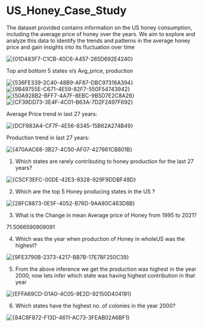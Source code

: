 # US_Honey_Case_Study

The dataset provided contains information on the US honey consumption, including the
average price of honey over the years. We aim to explore and analyze this data to
identify the trends and patterns in the average honey price and gain insights into its
fluctuation over time

![{01D483F7-C1CB-40C6-A457-265D692E4240}](https://github.com/user-attachments/assets/633f59ad-7ac0-42b2-a183-dcc130200500)

Top and bottom 5 states v/s Avg_price, production

![{536FE339-2C40-48B9-AF87-DBC97316A394}](https://github.com/user-attachments/assets/da6a5214-dd95-43bb-be6a-f550d8f96d1c)   ![{9B49755E-C671-4E59-82F7-550F54743942}](https://github.com/user-attachments/assets/7bf88e1b-6eb0-4ec0-bc8e-261a83d3abc9)  ![{50A928B2-BFF7-4A7F-8EBC-9B5D7E2C8A26}](https://github.com/user-attachments/assets/06dd7f9b-7317-4ed4-8997-8386d477c96d)   ![{CF39DD73-3E4F-4C01-B63A-7D2F2497F692}](https://github.com/user-attachments/assets/3b577d48-1098-4a0f-9083-a41ed186e08f)

Average Price trend in last 27 years:

![{DCF983A4-CF7F-4E56-8345-15B62A274B49}](https://github.com/user-attachments/assets/6dcb0ef0-ac0b-4fa6-869e-f12528c19f4c)

Production trend in last 27 years:

![{470AAC68-3B27-4C50-AF07-427661CB801B}](https://github.com/user-attachments/assets/3b5b3941-a1d9-464e-a630-d8e9cb7774d1)

1) Which states are rarely contributing to honey production for the last 27 years?

![{C5CF3EFC-00DE-42E3-9328-929F9DDBF49D}](https://github.com/user-attachments/assets/2a35761e-6848-4e24-bd36-fab36d18396a)

2) Which are the top 5 Honey producing states in the US ?

![{28FC8873-0E5F-4052-B76D-9AA80C463D8B}](https://github.com/user-attachments/assets/a7def7b8-0c6c-4fcd-8960-1e0ae56fdbe5)

3) What is the Change in mean Average price of Honey from 1995 to 2021?

71.5066590909091

4) Which was the year when production of Honey in wholeUS was the highest?

![{9FE3790B-2373-4217-BB7B-17E78F250C39}](https://github.com/user-attachments/assets/fd3f7353-c14c-4676-8752-383e96c77d31)

5) From the above inference we get the production was highest in the year 2000, now lets infer which state was having highest contribution in that year

![{EFFA69CD-D1A0-4C05-9E2D-92150D404191}](https://github.com/user-attachments/assets/05dd0b31-596c-4529-add0-688af8fecbb4)

6) Which states have the highest no. of colonies in the year 2000?

![{84C8F872-F13D-4611-AC73-3FEAB02A6BF1}](https://github.com/user-attachments/assets/192c33b3-5dfa-496d-9d10-23d7b5b5549b)
